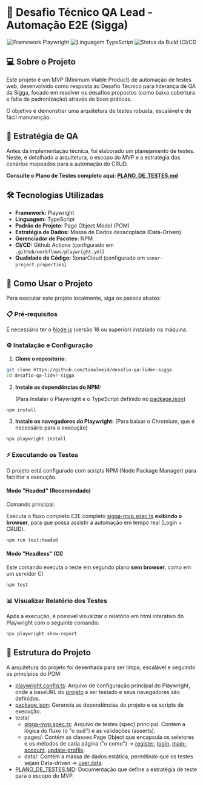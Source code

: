# 🤖 Desafio Técnico QA Lead - Automação E2E (Sigga)

<div align="center">
    <img src="https://img.shields.io/badge/Framework-Playwright-brightgreen?logo=playwright" alt="Framework Playwright">
    <img src="https://img.shields.io/badge/Linguagem-TypeScript-blue?logo=typescript&logoColor=white" alt="Linguagem TypeScript">
    <img src="https://github.com/tinalmeid/desafio-qa-lider-sigga/actions/workflows/playwright.yml/badge.svg" alt="Status da Build (CI/CD">
</div>

## 💻 Sobre o Projeto

Este projeto é um MVP (Minimum Viable Product) de automação de testes web, desenvolvido como resposta ao Desafio Técnico para liderança de QA da Sigga, focado em resolver os desafios propostos (como baixa cobertura e falta de padronização) através de boas práticas.

O objetivo é demonstrar uma arquitetura de testes robusta, escalável e de fácil manutenção.

## 🎯 Estratégia de QA

Antes da implementação técnica, foi elaborado um planejamento de testes. Neste, é detalhado a arquitetura, o escopo do MVP e a estratégia dos cenários mapeados para a automação do CRUD.

**Consulte o Plano de Testes completo aqui: [PLANO_DE_TESTES.md](./PLANO_DE_TESTES.md)**

## 🛠️ Tecnologias Utilizadas

- **Framework:** Playwright
- **Linguagem:** TypeScript
- **Padrão de Projeto:** Page Object Model (POM)
- **Estratégia de Dados:** Massa de Dados desacoplada (Data-Driven)
- **Gerenciador de Pacotes:** NPM
- **CI/CD:** Github Actions (configurado em `.github/workflows/playwright.yml`)
- **Qualidade de Código:** SonarCloud (configurado em `sonar-project.properties`)

## 📝 Como Usar o Projeto

Para executar este projeto localmente, siga os passos abaixo:

### 📋 Pré-requisitos

É necessário ter o [Node.js](https://nodejs.org/) (versão 18 ou superior) instalado na máquina.

### ⚙️ Instalação e Configuração

1. **Clone o repositório:**

```bash
git clone https://github.com/tinalmeid/desafio-qa-lider-sigga
cd desafio-qa-lider-sigga
```

2. **Instale as dependências do NPM:**

   (Para Instalar o Playwright e o TypeScript definido no [package.json](package.json))

```bash
npm install
```

3. **Instale os navegadores do Playwright:**
   (Para baixar o Chromium, que é necessário para a execução)

```bash
npx playwright install
```

### ⚡ Executando os Testes

O projeto está configurado com scripts NPM (Node Package Manager) para facilitar a execução.

#### Modo "Headed" (Recomendado)

Comando principal.

Executa o fluxo completo E2E completo [sigga-mvp.spec.ts](./tests/sigga-mvp.spec.ts) **exibindo o browser**, para que possa assistir a automação em tempo real (Login + CRUD).

```bash
npm run test:headed
```

#### Modo "Headless" (CI)

Este comando executa o teste em segundo plano **sem browser**, como em um servidor CI

```bash
npm test
```

### 📊 Visualizar Relatório dos Testes

Após a execução, é possível visualizar o relatório em html interativo do Playwright com o seguinte comando:

```bash
npx playwright show-report
```

## 📂 Estrutura do Projeto

A arquitetura do projeto foi desenhada para ser limpa, escalável e seguindo os princípios do POM:

- [playwright.config.ts](playwright.config.ts): Arquivo de configuração principal do Playwright, onde a baseURL do [projeto](https://parabank.parasoft.com/parabank/) a ser testado e seus navegadores são definidos.
- [package.json](package.json): Gerencia as dependências do projeto e os scripts de execução.
- tests/
  - [sigga-mvp.spec.ts](./tests/sigga-mvp.spec.ts): Arquivo de testes (spec) principal. Contem a lógica do fluxo (o "o quê") e as validações (asserts).
  - pages/: Contém as classes Page Object que encapsula os seletores e os métodos de cada página ("o como") -> [register](./tests/pages/register.page.ts), [login](./tests/pages/login.page.ts), [main-account](./tests/pages/main-account.page.ts), [update-profile](./tests/pages/update-profile.page.ts).
  - data/: Contém a massa de dados estática, permitindo que os testes sejam Data-driven -> [user.data](./tests/data/user.data.ts).
- [PLANO_DE_TESTES.MD](./PLANO_DE_TESTES.MD): Documentação que define a estratégia de teste para o escopo do MVP.
